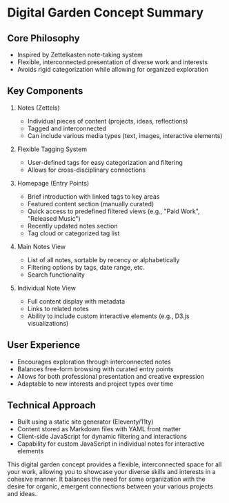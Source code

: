 # Digital Garden Concept Summary

## Core Philosophy

- Inspired by Zettelkasten note-taking system
- Flexible, interconnected presentation of diverse work and interests
- Avoids rigid categorization while allowing for organized exploration

## Key Components

1. Notes (Zettels)

   - Individual pieces of content (projects, ideas, reflections)
   - Tagged and interconnected
   - Can include various media types (text, images, interactive elements)

2. Flexible Tagging System

   - User-defined tags for easy categorization and filtering
   - Allows for cross-disciplinary connections

3. Homepage (Entry Points)

   - Brief introduction with linked tags to key areas
   - Featured content section (manually curated)
   - Quick access to predefined filtered views (e.g., "Paid Work", "Released Music")
   - Recently updated notes section
   - Tag cloud or categorized tag list

4. Main Notes View

   - List of all notes, sortable by recency or alphabetically
   - Filtering options by tags, date range, etc.
   - Search functionality

5. Individual Note View
   - Full content display with metadata
   - Links to related notes
   - Ability to include custom interactive elements (e.g., D3.js visualizations)

## User Experience

- Encourages exploration through interconnected notes
- Balances free-form browsing with curated entry points
- Allows for both professional presentation and creative expression
- Adaptable to new interests and project types over time

## Technical Approach

- Built using a static site generator (Eleventy/11ty)
- Content stored as Markdown files with YAML front matter
- Client-side JavaScript for dynamic filtering and interactions
- Capability for custom JavaScript in individual notes for interactive elements

This digital garden concept provides a flexible, interconnected space for all your work, allowing you to showcase your diverse skills and interests in a cohesive manner. It balances the need for some organization with the desire for organic, emergent connections between your various projects and ideas.

